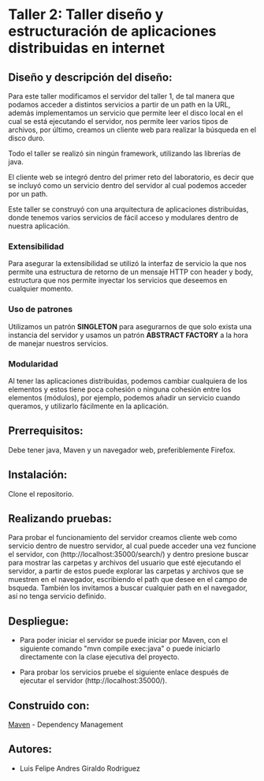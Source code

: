 # Taller 2: Taller diseño y estructuración de aplicaciones distribuidas en internet  

  

## Diseño y descripción del diseño:  

Para este taller modificamos el servidor del taller 1, de tal manera que podamos acceder a distintos servicios a partir de un path en la URL, además implementamos un servicio que permite leer el disco local en el cual se está ejecutando el servidor, nos permite leer varios tipos de archivos, por último, creamos un cliente web para realizar la búsqueda en el disco duro. 

Todo el taller se realizó sin ningún framework, utilizando las librerías de java. 

El cliente web se integró dentro del primer reto del laboratorio, es decir que se incluyó como un servicio dentro del servidor al cual podemos acceder por un path. 

  

Este taller se construyó con una arquitectura de aplicaciones distribuidas, donde tenemos varios servicios de fácil acceso y modulares dentro de nuestra aplicación. 

  

### Extensibilidad  

Para asegurar la extensibilidad se utilizó la interfaz de servicio la que nos permite una estructura de retorno de un mensaje HTTP con header y body, estructura que nos permite inyectar los servicios que deseemos en cualquier momento. 

  

### Uso de patrones  

Utilizamos un patrón **SINGLETON** para asegurarnos de que solo exista una instancia del servidor y usamos un patrón **ABSTRACT FACTORY** a la hora de manejar nuestros servicios.  

  

### Modularidad  

Al tener las aplicaciones distribuidas, podemos cambiar cualquiera de los elementos y estos tiene poca cohesión o ninguna cohesión entre los elementos (módulos), por ejemplo, podemos añadir un servicio cuando queramos, y utilizarlo fácilmente en la aplicación.  

  

## Prerrequisitos:  

Debe tener java, Maven y un navegador web, preferiblemente Firefox. 

  

## Instalación:  

Clone el repositorio. 

  

## Realizando pruebas:  

Para probar el funcionamiento del servidor creamos cliente web como servicio dentro de nuestro servidor, al cual puede acceder una vez funcione el servidor, con (http://localhost:35000/search/) y dentro presione buscar para mostrar las carpetas y archivos del usuario que esté ejecutando el servidor, a partir de estos puede explorar las carpetas y archivos que se muestren en el navegador, escribiendo el path que desee en el campo de bsqueda. También los invitamos a buscar cualquier path en el navegador, así no tenga servicio definido. 

   

## Despliegue:  

- Para poder iniciar el servidor se puede iniciar por Maven, con el siguiente comando "mvn compile exec:java" o puede iniciarlo directamente con la clase ejecutiva del proyecto.  

- Para probar los servicios pruebe el siguiente enlace después de ejecutar el servidor (http://localhost:35000/). 

   

## Construido con:  

[Maven](https://maven.apache.org/) - Dependency Management    

  

## Autores:  

- Luis Felipe Andres Giraldo Rodriguez 

